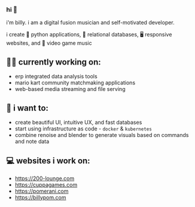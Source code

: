 ### hi 👋

i'm billy. i am a digital fusion musician and self-motivated developer.

i create 🐍 python applications, 💾 relational databases, 🖥️ responsive websites, and 🎹 video game music

## 👩‍💻 currently working on:
- erp integrated data analysis tools
- mario kart community matchmaking applications
- web-based media streaming and file serving

## 🌱 i want to:
- create beautiful UI, intuitive UX, and fast databases
- start using infrastructure as code - `docker` & `kubernetes`
- combine renoise and blender to generate visuals based on commands and note data

## 💻 websites i work on:
- https://200-lounge.com
- https://cuppagames.com
- https://pomerani.com
- https://billypom.com

<!--
**billypom/billypom** is a ✨ _special_ ✨ repository because its `README.md` (this file) appears on your GitHub profile.

Here are some ideas to get you started:

- 🔭 I’m currently working on ...
- 🌱 I’m currently learning ...
- 👯 I’m looking to collaborate on ...
- 🤔 I’m looking for help with ...
- 💬 Ask me about ...
- 📫 How to reach me: ...
- 😄 Pronouns: he/him
- ⚡ Fun fact: ...
-->
